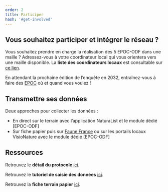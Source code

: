 ```yaml
---
order: 2
title: Participer
hash: '#get-involved'
---
```


## Vous souhaitez participer et intégrer le réseau ?

<div class="InformativePageParagraph">

Vous souhaitez prendre en charge la réalisation des 5 EPOC-ODF dans une maille ? Adressez-vous à votre coordinateur local qui vous orientera vers une maille disponible. La **liste des coordinateurs locaux** est consultable sur <a href="/get-involved/ODF-contacts-coordinateurs-locaux.pdf" target="_blank">ce lien</a>.

En attendant la prochaine édition de l’enquête en 2032, entraînez-vous à faire des [EPOC]( https://www.oiseauxdefrance.org/get-involved/epoc) où et quand vous voulez ! 
</div>

## Transmettre ses données

<div class="InformativePageParagraph">

Deux approches pour collecter les données :

- En direct sur le terrain avec l’application NaturaList et le module dédié \[EPOC-ODF\]
- Sur fiche papier puis sur [Faune France](https://www.faune-france.org/) ou sur les portails locaux VisioNature avec le module dédié \[EPOC-ODF\]

</div>

## Ressources 

<div class="InformativePageParagraph">

Retrouvez le **détail du protocole** <a href="/get-involved/Fiche-protocole-EPOC-ODF.pdf" target="_blank">ici</a>.

Retrouvez le **tutoriel de saisie des données** <a href="/get-involved/Tuto-EPOC-ODF.pdf" target="_blank">ici</a>.

Retrouvez la **fiche terrain papier** <a href="/get-involved/Fiche-terrain-EPOC-ODF.pdf" target="_blank">ici</a>.

</div>